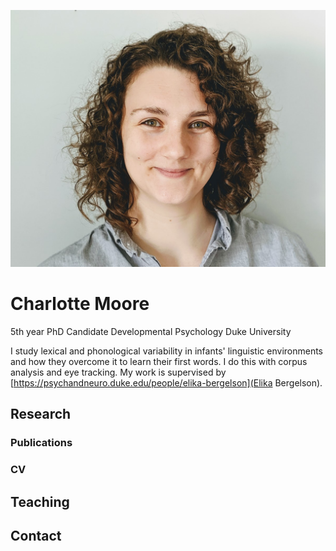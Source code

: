 ![CharlotteMoore](headshot.png)

# Charlotte Moore

5th year PhD Candidate
Developmental Psychology
Duke University

I study lexical and phonological variability in infants' linguistic environments and how they overcome it to learn their first words. I do this with corpus analysis and eye tracking. My work is supervised by [https://psychandneuro.duke.edu/people/elika-bergelson](Elika Bergelson).

## Research
### Publications
### CV
## Teaching
## Contact
